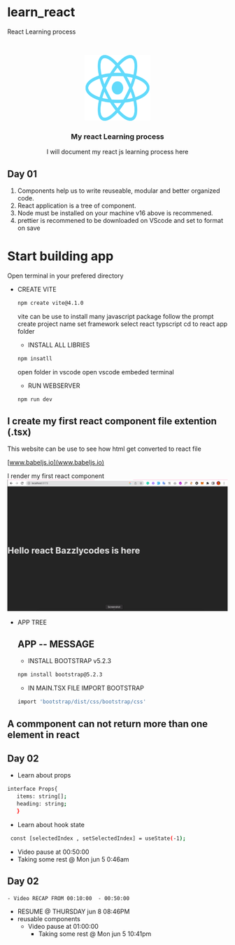 # learn_react

React Learning process

<!-- PROJECT LOGO -->
<br />
<p align="center">
  <a href="">
    <img src="/src/img/React-icon.svg.png" alt="Logo" width="150" height="150">
  </a>

  <h3 align="center">My react Learning process</h3>

  <p align="center">
    I will document my react js learning process here

  </p>
</p>

<!-- ABOUT THE PROJECT -->

## Day 01

1. Components help us to write reuseable, modular and better organized code.
2. React application is a tree of component.
3. Node must be installed on your machine v16 above is recommened.
4. prettier is recommened to be downloaded on VScode and set to format on save

# Start building app

Open terminal in your prefered directory

- CREATE VITE

  ```sh
  npm create vite@4.1.0
  ```

  vite can be use to install many javascript package
  follow the prompt create project name
  set framework
  select react
  typscript
  cd to react app folder

  - INSTALL ALL LIBRIES

  ```sh
  npm insatll
  ```

  open folder in vscode
  open vscode embeded terminal

  - RUN WEBSERVER

  ```sh
  npm run dev
  ```

## I create my first react component file extention (.tsx)

This website can be use to see how html get converted to react file

[www.babeljs.io](www.babeljs.io)

I render my first react component
![My Image](/src/img/first_comp.png)

- APP TREE

  ## APP -- MESSAGE

  - INSTALL BOOTSTRAP v5.2.3

  ```sh
  npm install bootstrap@5.2.3
  ```

  - IN MAIN.TSX FILE IMPORT BOOTSTRAP

  ```sh
  import 'bootstrap/dist/css/bootstrap/css'
  ```

## A commponent can not return more than one element in react


## Day 02

- Learn about props
 ```sh
interface Props{
    items: string[];
    heading: string;
    }
```
- Learn about hook state
 ```sh
  const [selectedIndex , setSelectedIndex] = useState(-1);
  ```
  - Video pause at 00:50:00 
  - Taking some rest @ Mon jun 5 0:46am


  ## Day 02

    - Video RECAP FROM 00:10:00  - 00:50:00
  - RESUME @ THURSDAY jun 8 08:46PM
  - reusable components
    - Video pause at 01:00:00 
      - Taking some rest @ Mon jun 5 10:41pm